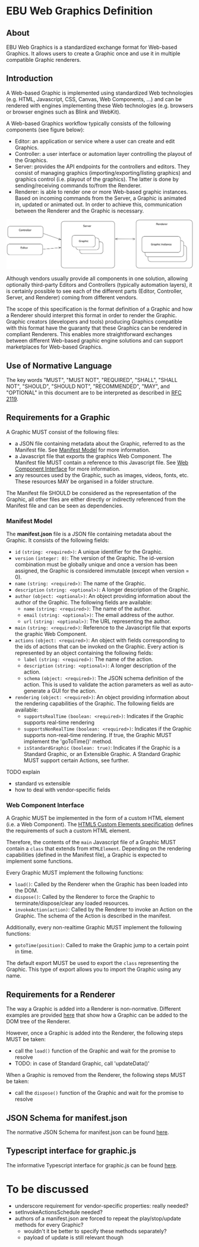 # EBU Web Graphics Definition

## About

EBU Web Graphics is a standardized exchange format for Web-based Graphics. 
It allows users to create a Graphic once and use it in multiple compatible Graphic renderers.

## Introduction

A Web-based Graphic is implemented using standardized Web technologies (e.g. HTML, Javascript, CSS, Canvas, Web 
Components, ...) and can be rendered with engines implementing these Web technologies (e.g. browsers or browser engines 
such as Blink and WebKit).

A Web-based Graphics workflow typically consists of the following components (see figure below):
* Editor: an application or service where a user can create and edit Graphics.
* Controller: a user interface or automation layer controlling the playout of the Graphics.
* Server: provides the API endpoints for the controllers and editors. They consist of managing graphics 
  (importing/exporting/listing graphics) and graphics control (i.e. playout of the graphics). The latter is done by 
  sending/receiving commands to/from the Renderer.
* Renderer: is able to render one or more Web-based graphic instances. Based on incoming commands from the Server, a 
  Graphic is animated in, updated or animated out. In order to achieve this, communication between the Renderer and the 
  Graphic is necessary.

![components](images/components.png "Components")

Although vendors usually provide all components in one solution, allowing optionally third-party Editors and Controllers 
(typically automation layers), it is certainly possible to see each of the different parts (Editor, Controller, 
Server, and Renderer) coming from different vendors.

The scope of this specification is the format definition of a Graphic and how a Renderer should interpret this format 
in order to render the Graphic. Graphic creators (developers and tools) producing Graphics compatible with this format 
have the guaranty that these Graphics can be rendered in compliant Renderers. This enables more straightforward 
exchanges between different Web-based graphic engine solutions and can support marketplaces for Web-based Graphics.

## Use of Normative Language

The key words "MUST", "MUST NOT", "REQUIRED", "SHALL", "SHALL NOT", "SHOULD", "SHOULD NOT", "RECOMMENDED", "MAY", and "OPTIONAL" in this document are to be interpreted as described in [RFC 2119](https://www.ietf.org/rfc/rfc2119.txt).

## Requirements for a Graphic

A Graphic MUST consist of the following files:
 
- a JSON file containing metadata about the Graphic, referred to as the Manifest file.
  See [Manifest Model](#manifest-model) for more information.
- a Javascript file that exports the graphics Web Component. The Manifest file MUST contain a reference to this Javascript file. 
  See [Web Component Interface](#web-component-interface) for more information.
- any resources used by the Graphic, such as images, videos, fonts, etc. 
  These resources MAY be organised in a folder structure.

The Manifest file SHOULD be considered as the representation of the Graphic, all other files are either
directly or indirectly referenced from the Manifest file and can be seen as dependencies.

### Manifest Model

The **manifest.json** file is a JSON file containing metadata about the Graphic. It consists of the following fields:  

* `id` `(string: <required>)`: A unique identifier for the Graphic.
* `version` `(integer: 0)`: The version of the Graphic. The id-version combination must be globally unique and once a version has been assigned, the Graphic is considered immutable (except when version = 0).
* `name` `(string: <required>)`: The name of the Graphic.
* `description` `(string: <optional>)`: A longer description of the Graphic.
* `author` `(object: <optional>)`: An object providing information about the author of the Graphic. The following fields are available:
  * `name` `(string: <required>)`: The name of the author.
  * `email` `(string: <optional>)`: The email address of the author.
  * `url` `(string: <optional>)`: The URL representing the author.
* `main` `(string: <required>)`: Reference to the Javascript file that exports the graphic Web Component.
* `actions` `(object: <required>)`: An object with fields corresponding to the ids of actions that can be invoked on the Graphic. Every action is represented by an object containing the following fields:
  * `label` `(string: <required>)`: The name of the action.
  * `description` `(string: <optional>)`: A longer description of the action.
  * `schema` `(object: <required>)`: The JSON schema definition of the action. This is used to validate the action parameters as well as auto-generate a GUI for the action.
* `rendering` `(object: <required>)`: An object providing information about the rendering capabilities of the Graphic. The following fields are available:
  * `supportsRealTime` `(boolean: <required>)`: Indicates if the Graphic supports real-time rendering
  * `supportsNonRealTime` `(boolean: <required>)`: Indicates if the Graphic supports non-real-time rendering. If true, the Graphic MUST implement the 'goToTime()' method.
  * `isStandardGraphic` `(boolean: true)`: Indicates if the Graphic is a Standard Graphic, or an Extensible Graphic. A Standard Graphic MUST support certain Actions, see further.

TODO explain
* standard vs extensible
* how to deal with vendor-specific fields


### Web Component Interface

A Graphic MUST be implemented in the form of a custom HTML element (i.e. a Web Component). 
The [HTML5 Custom Elements specification](https://html.spec.whatwg.org/multipage/custom-elements.html) defines the 
requirements of such a custom HTML element. 

Therefore, the contents of the `main` Javascript file of a Graphic MUST contain a `class` that extends from `HTMLElement`.
Depending on the rendering capabilities (defined in the Manifest file), a Graphic is expected to implement some functions.

Every Graphic MUST implement the following functions:
* `load()`: Called by the Renderer when the Graphic has been loaded into the DOM.
* `dispose()`: Called by the Renderer to force the Graphic to terminate/dispose/clear any loaded resources.
* `invokeAction(action)`: Called by the Renderer to invoke an Action on the Graphic. The schema of the Action is described in the manifest.

Additionally, every non-realtime Graphic MUST implement the following functions:
* `gotoTime(position)`: Called to make the Graphic jump to a certain point in time.

The default export MUST be used to export the `class` representing the Graphic. 
This type of export allows you to import the Graphic using any name.

## Requirements for a Renderer

The way a Graphic is added into a Renderer is non-normative. 
Different examples are provided [here](TODO) that show how a Graphic can be added to the DOM tree of the Renderer.

However, once a Graphic is added into the Renderer, the following steps MUST be taken:
* call the `load()` function of the Graphic and wait for the promise to resolve
* TODO: in case of Standard Graphic, call 'updateData()'

When a Graphic is removed from the Renderer, the following steps MUST be taken:
* call the `dispose()` function of the Graphic and wait for the promise to resolve

## JSON Schema for manifest.json

The normative JSON Schema for manifest.json can be found [here](/definition/definition/json-schema/v1/graphics-manifest/schema.json).

## Typescript interface for graphic.js

The informative Typescript interface for graphic.js can be found [here](/definition/derived/typescript/src/apis/graphicsAPI.ts).



# To be discussed

* underscore requirement for vendor-specific properties: really needed?
* setInvokeActionsSchedule needed?
* authors of a manifest.json are forced to repeat the play/stop/update methods for every Graphic?
  * wouldn't it be better to specify these methods separately?
  * payload of update is still relevant though
